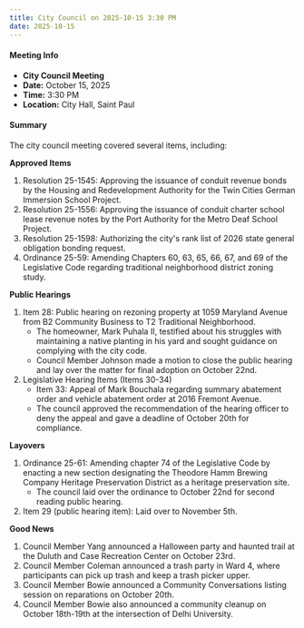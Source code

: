 ```yaml
---
title: City Council on 2025-10-15 3:30 PM
date: 2025-10-15
---
```

#### Meeting Info
* **City Council Meeting**
* **Date:** October 15, 2025
* **Time:** 3:30 PM
* **Location:** City Hall, Saint Paul

#### Summary

The city council meeting covered several items, including:

**Approved Items**

1. Resolution 25-1545: Approving the issuance of conduit revenue bonds by the Housing and Redevelopment Authority for the Twin Cities German Immersion School Project.
2. Resolution 25-1556: Approving the issuance of conduit charter school lease revenue notes by the Port Authority for the Metro Deaf School Project.
3. Resolution 25-1598: Authorizing the city's rank list of 2026 state general obligation bonding request.
4. Ordinance 25-59: Amending Chapters 60, 63, 65, 66, 67, and 69 of the Legislative Code regarding traditional neighborhood district zoning study.

**Public Hearings**

1. Item 28: Public hearing on rezoning property at 1059 Maryland Avenue from B2 Community Business to T2 Traditional Neighborhood.
	* The homeowner, Mark Puhala II, testified about his struggles with maintaining a native planting in his yard and sought guidance on complying with the city code.
	* Council Member Johnson made a motion to close the public hearing and lay over the matter for final adoption on October 22nd.
2. Legislative Hearing Items (Items 30-34)
	* Item 33: Appeal of Mark Bouchala regarding summary abatement order and vehicle abatement order at 2016 Fremont Avenue.
	* The council approved the recommendation of the hearing officer to deny the appeal and gave a deadline of October 20th for compliance.

**Layovers**

1. Ordinance 25-61: Amending chapter 74 of the Legislative Code by enacting a new section designating the Theodore Hamm Brewing Company Heritage Preservation District as a heritage preservation site.
	* The council laid over the ordinance to October 22nd for second reading public hearing.
2. Item 29 (public hearing item): Laid over to November 5th.

**Good News**

1. Council Member Yang announced a Halloween party and haunted trail at the Duluth and Case Recreation Center on October 23rd.
2. Council Member Coleman announced a trash party in Ward 4, where participants can pick up trash and keep a trash picker upper.
3. Council Member Bowie announced a Community Conversations listing session on reparations on October 20th.
4. Council Member Bowie also announced a community cleanup on October 18th-19th at the intersection of Delhi University.

